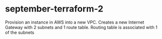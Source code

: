 # september-terraform-2
Provision an instance in AWS into a new VPC.
Creates a new Internet Gateway with 2 subnets and 1 route table. Routing table is associated with 1 of the subnets